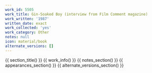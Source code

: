 ```yaml
---
work_id: 5505
work_title: Gin-Soaked Boy (interview from Film Comment magazine)
work_written: '1987'
written_date: exact
work_collected: 'yes'
work_category: Other
notes: null
icon: material/book
alternate_versions: []
---
```


{{ section_title() }}
{{ work_info() }}
{{ notes_section() }}
{{ appearances_section() }}
{{ alternate_versions_section() }}